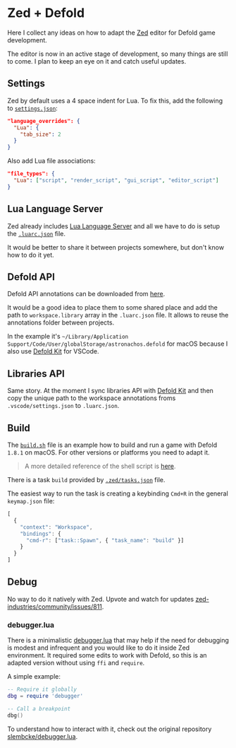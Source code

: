 # Zed + Defold

Here I collect any ideas on how to adapt the [Zed](https://zed.dev/) editor for Defold game development.

The editor is now in an active stage of development, so many things are still to come. I plan to keep an eye on it and catch useful updates.

## Settings

Zed by default uses a 4 space indent for Lua. To fix this, add the following to [`settings.json`](.zed/settings.json):

```json
"language_overrides": {
  "Lua": {
    "tab_size": 2
  }
}
```

Also add Lua file associations:

```json
"file_types": {
  "Lua": ["script", "render_script", "gui_script", "editor_script"]
}
```

## Lua Language Server

Zed already includes [Lua Language Server](https://github.com/LuaLS/lua-language-server) and all we have to do is setup the [`.luarc.json`](.luarc.json) file.

It would be better to share it between projects somewhere, but don't know how to do it yet.

## Defold API

Defold API annotations can be downloaded from [here](https://github.com/astrochili/defold-annotations/releases).

It would be a good idea to place them to some shared place and add the path to `workspace.library` array in the `.luarc.json` file. It allows to reuse the annotations folder between projects.

In the example it's `~/Library/Application Support/Code/User/globalStorage/astronachos.defold` for macOS because I also use [Defold Kit](https://github.com/astrochili/vscode-defold/) for VSCode.

## Libraries API

Same story. At the moment I sync libraries API with [Defold Kit](https://github.com/astrochili/vscode-defold/) and then copy the unique path to the workspace annotations froms `.vscode/settings.json` to `.luarc.json`.

## Build

The [`build.sh`](build.sh) file is an example how to build and run a game with Defold `1.8.1` on macOS. For other versions or platforms you need to adapt it.

> A more detailed reference of the shell script is [here](https://github.com/astrochili/vscode-defold/blob/4b0408306b3bdc759b7c28f12c5f79a54eb2c1a0/.vscode/defold.sh).


There is a task `build` provided by [`.zed/tasks.json`](.zed/tasks.json) file.

The easiest way to run the task is creating a keybinding `Cmd+R` in the general `keymap.json` file:

```js
[
  {
    "context": "Workspace",
    "bindings": {
      "cmd-r": ["task::Spawn", { "task_name": "build" }]
    }
  }
]
```

## Debug

No way to do it natively with Zed. Upvote and watch for updates [zed-industries/community/issues/811](https://github.com/zed-industries/community/issues/811).

### debugger.lua

There is a minimalistic [debugger.lua](debugger.lua) that may help if the need for debugging is modest and infrequent and you would like to do it inside Zed environment. It required some edits to work with Defold, so this is an adapted version without using `ffi` and `require`.

A simple example:

```lua
-- Require it globally
dbg = require 'debugger'

-- Call a breakpoint
dbg()
```

To understand how to interact with it, check out the original repository [slembcke/debugger.lua](https://github.com/slembcke/debugger.lua).